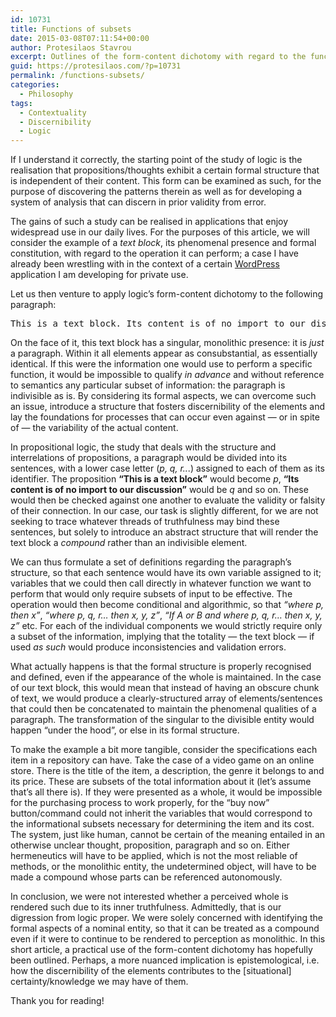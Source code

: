 ```yaml
---
id: 10731
title: Functions of subsets
date: 2015-03-08T07:11:54+00:00
author: Protesilaos Stavrou
excerpt: Outlines of the form-content dichotomy with regard to the function a certain subset of information can perform in the context of a given application.
guid: https://protesilaos.com/?p=10731
permalink: /functions-subsets/
categories:
  - Philosophy
tags:
  - Contextuality
  - Discernibility
  - Logic
---
```

If I understand it correctly, the starting point of the study of logic is the realisation that propositions/thoughts exhibit a certain formal structure that is independent of their content. This form can be examined as such, for the purpose of discovering the patterns therein as well as for developing a system of analysis that can discern in prior validity from error.

The gains of such a study can be realised in applications that enjoy widespread use in our daily lives. For the purposes of this article, we will consider the example of a _text block_, its phenomenal presence and formal constitution, with regard to the operation it can perform; a case I have already been wrestling with in the context of a certain <a title="Semantic Personal Publishing Platform" href="https://wordpress.org/" target="_blank">WordPress</a> application I am developing for private use.

Let us then venture to apply logic&#8217;s form-content dichotomy to the following paragraph:

<pre>This is a text block. Its content is of no import to our discussion. The actual words here written, which are in english rather than gibberish, are not meant to be interpreted literally, but only be treated with leniency, in lieu of their actual purpose of filling in the space perceived as adequate for making a piece of text appear as a full-bodied, meaningful paragraph.</pre>

On the face of it, this text block has a singular, monolithic presence: it is _just_ a paragraph. Within it all elements appear as consubstantial, as essentially identical. If this were the information one would use to perform a specific function, it would be impossible to qualify _in advance_ and without reference to semantics any particular subset of information: the paragraph is indivisible as is. By considering its formal aspects, we can overcome such an issue, introduce a structure that fosters discernibility of the elements and lay the foundations for processes that can occur even against — or in spite of — the variability of the actual content.

In propositional logic, the study that deals with the structure and interrelations of propositions, a paragraph would be divided into its sentences, with a lower case letter (_p, q, r.._.) assigned to each of them as its identifier. The proposition **&#8220;This is a text block&#8221;** would become _p_, **&#8220;Its content is of no import to our discussion&#8221;** would be _q_ and so on. These would then be checked against one another to evaluate the validity or falsity of their connection. In our case, our task is slightly different, for we are not seeking to trace whatever threads of truthfulness may bind these sentences, but solely to introduce an abstract structure that will render the text block a _compound_ rather than an indivisible element.

We can thus formulate a set of definitions regarding the paragraph&#8217;s structure, so that each sentence would have its own variable assigned to it; variables that we could then call directly in whatever function we want to perform that would only require subsets of input to be effective. The operation would then become conditional and algorithmic, so that _&#8220;where p, then x&#8221;_, _&#8220;where p, q, r&#8230; then x, y, z&#8221;_, _&#8220;If A or B and where p, q, r&#8230; then x, y, z&#8221;_ etc. For each of the individual components we would strictly require only a subset of the information, implying that the totality — the text block — if used _as such_ would produce inconsistencies and validation errors.

What actually happens is that the formal structure is properly recognised and defined, even if the appearance of the whole is maintained. In the case of our text block, this would mean that instead of having an obscure chunk of text, we would produce a clearly-structured array of elements/sentences that could then be concatenated to maintain the phenomenal qualities of a paragraph. The transformation of the singular to the divisible entity would happen &#8220;under the hood&#8221;, or else in its formal structure.

To make the example a bit more tangible, consider the specifications each item in a repository can have. Take the case of a video game on an online store. There is the title of the item, a description, the genre it belongs to and its price. These are subsets of the total information about it (let&#8217;s assume that&#8217;s all there is). If they were presented as a whole, it would be impossible for the purchasing process to work properly, for the &#8220;buy now&#8221; button/command could not inherit the variables that would correspond to the informational subsets necessary for determining the item and its cost. The system, just like human, cannot be certain of the meaning entailed in an otherwise unclear thought, proposition, paragraph and so on. Either hermeneutics will have to be applied, which is not the most reliable of methods, or the monolithic entity, the undetermined object, will have to be made a compound whose parts can be referenced autonomously.

In conclusion, we were not interested whether a perceived whole is rendered such due to its inner truthfulness. Admittedly, that is our digression from logic proper. We were solely concerned with identifying the formal aspects of a nominal entity, so that it can be treated as a compound even if it were to continue to be rendered to perception as monolithic. In this short article, a practical use of the form-content dichotomy has hopefully been outlined. Perhaps, a more nuanced implication is epistemological, i.e. how the discernibility of the elements contributes to the [situational] certainty/knowledge we may have of them.

Thank you for reading!